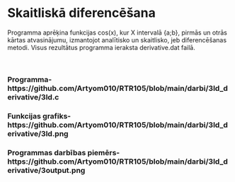 <h1>Skaitliskā diferencēšana</h1>
<p>Programma aprēķina funkcijas cos(x), kur X intervalā {a;b}, pirmās un otrās kārtas atvasinājumu, izmantojot analītisko un skaitlisko, jeb diferencēšanas metodi. Visus rezultātus programma ieraksta derivative.dat failā.</p>
<br>
<h3>Programma- https://github.com/Artyom010/RTR105/blob/main/darbi/3ld_derivative/3ld.c</h3>
<h3>Funkcijas grafiks- https://github.com/Artyom010/RTR105/blob/main/darbi/3ld_derivative/3ld.png</h3>
<h3>Programmas darbības piemērs- https://github.com/Artyom010/RTR105/blob/main/darbi/3ld_derivative/3output.png</h3>
